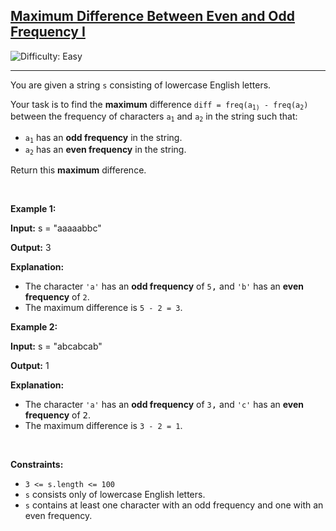 <h2><a href="https://leetcode.com/problems/maximum-difference-between-even-and-odd-frequency-i">Maximum Difference Between Even and Odd Frequency I</a></h2> <img src='https://img.shields.io/badge/Difficulty-Easy-brightgreen' alt='Difficulty: Easy' /><hr><p>You are given a string <code>s</code> consisting of lowercase English letters.</p>

<p>Your task is to find the <strong>maximum</strong> difference <code>diff = freq(a<sub>1)</sub> - freq(a<sub>2</sub>)</code> between the frequency of characters <code>a<sub>1</sub></code> and <code>a<sub>2</sub></code> in the string such that:</p>

<ul>
	<li><code>a<sub>1</sub></code> has an <strong>odd frequency</strong> in the string.</li>
	<li><code>a<sub>2</sub></code> has an <strong>even frequency</strong> in the string.</li>
</ul>

<p>Return this <strong>maximum</strong> difference.</p>

<p>&nbsp;</p>
<p><strong class="example">Example 1:</strong></p>

<div class="example-block">
<p><strong>Input:</strong> <span class="example-io">s = &quot;aaaaabbc&quot;</span></p>

<p><strong>Output:</strong> 3</p>

<p><strong>Explanation:</strong></p>

<ul>
	<li>The character <code>&#39;a&#39;</code> has an <strong>odd frequency</strong> of <code><font face="monospace">5</font></code><font face="monospace">,</font> and <code>&#39;b&#39;</code> has an <strong>even frequency</strong> of <code><font face="monospace">2</font></code>.</li>
	<li>The maximum difference is <code>5 - 2 = 3</code>.</li>
</ul>
</div>

<p><strong class="example">Example 2:</strong></p>

<div class="example-block">
<p><strong>Input:</strong> <span class="example-io">s = &quot;abcabcab&quot;</span></p>

<p><strong>Output:</strong> 1</p>

<p><strong>Explanation:</strong></p>

<ul>
	<li>The character <code>&#39;a&#39;</code> has an <strong>odd frequency</strong> of <code><font face="monospace">3</font></code><font face="monospace">,</font> and <code>&#39;c&#39;</code> has an <strong>even frequency</strong> of <font face="monospace">2</font>.</li>
	<li>The maximum difference is <code>3 - 2 = 1</code>.</li>
</ul>
</div>

<p>&nbsp;</p>
<p><strong>Constraints:</strong></p>

<ul>
	<li><code>3 &lt;= s.length &lt;= 100</code></li>
	<li><code>s</code> consists only of lowercase English letters.</li>
	<li><code>s</code> contains at least one character with an odd frequency and one with an even frequency.</li>
</ul>
